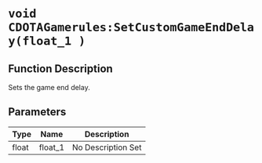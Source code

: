 # `void CDOTAGamerules:SetCustomGameEndDelay(float_1 )`
## Function Description
Sets the game end delay.
## Parameters
Type|Name|Description
--|--|--
float|float_1|No Description Set
